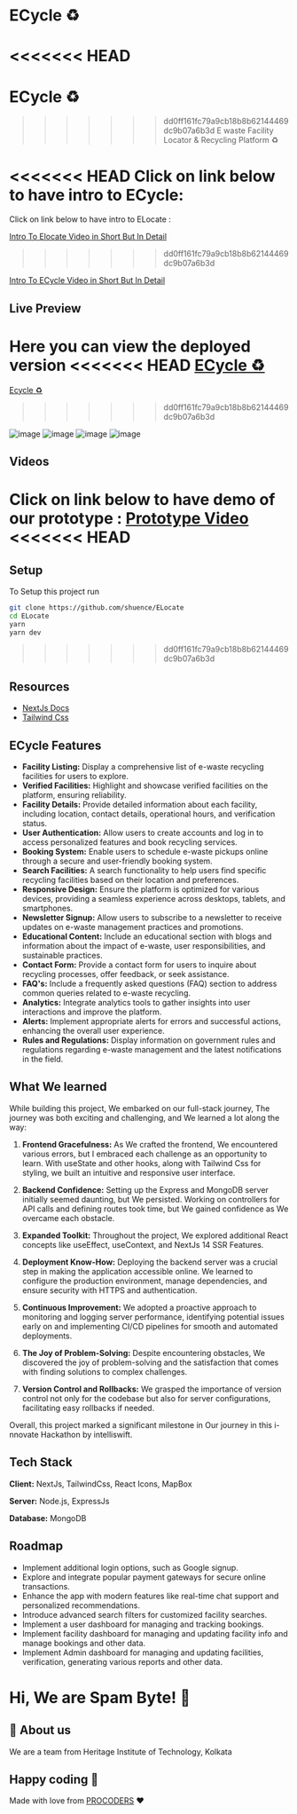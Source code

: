 # ECycle ♻️

<<<<<<< HEAD
=======
# ECycle ♻️
>>>>>>> dd0ff161fc79a9cb18b8b62144469dc9b07a6b3d
E waste Facility Locator & Recycling Platform ♻️


<<<<<<< HEAD
Click on link below to have intro to ECycle:
=======
Click on link below to have intro to ELocate :

[Intro To Elocate Video in Short But In Detail]()
>>>>>>> dd0ff161fc79a9cb18b8b62144469dc9b07a6b3d

[Intro To ECycle Video in Short But In Detail](https://youtu.be/rEyCnsLWbJU)

## Live Preview

Here you can view the deployed version
<<<<<<< HEAD
[ECycle ♻️]()
=======
[Ecycle ♻️](https://e-cycle-front-end.vercel.app/)
>>>>>>> dd0ff161fc79a9cb18b8b62144469dc9b07a6b3d

![image](https://github.com/shuence/ELocate/assets/65482186/02809587-82e8-4633-a53e-74e7f74654b4)
![image](https://github.com/shuence/ELocate/assets/65482186/a4fae975-b9c3-4753-b1d8-ebb0fef7b64f)
![image](https://github.com/shuence/ELocate/assets/65482186/930b1433-3d1b-4a32-a3c5-5f7f75ebbabc)
![image](https://github.com/shuence/ELocate/assets/65482186/b48752ab-dc1e-48ea-9f83-5a7d47d50ccf)

## Videos

Click on link below to have demo of our prototype :
[Prototype Video]()
<<<<<<< HEAD
=======

## Setup

To Setup this project run

```bash
git clone https://github.com/shuence/ELocate
cd ELocate
yarn
yarn dev
```
>>>>>>> dd0ff161fc79a9cb18b8b62144469dc9b07a6b3d

## Resources

- [NextJs Docs](https://nextjs.org/docs)
- [Tailwind Css](https://tailwindcss.com/docs/)

## ECycle Features

- **Facility Listing:** Display a comprehensive list of e-waste recycling facilities for users to explore.
- **Verified Facilities:** Highlight and showcase verified facilities on the platform, ensuring reliability.
- **Facility Details:** Provide detailed information about each facility, including location, contact details, operational hours, and verification status.
- **User Authentication:** Allow users to create accounts and log in to access personalized features and book recycling services.
- **Booking System:** Enable users to schedule e-waste pickups online through a secure and user-friendly booking system.
- **Search Facilities:** A search functionality to help users find specific recycling facilities based on their location and preferences.
- **Responsive Design:** Ensure the platform is optimized for various devices, providing a seamless experience across desktops, tablets, and smartphones.
- **Newsletter Signup:** Allow users to subscribe to a newsletter to receive updates on e-waste management practices and promotions.
- **Educational Content:** Include an educational section with blogs and information about the impact of e-waste, user responsibilities, and sustainable practices.
- **Contact Form:** Provide a contact form for users to inquire about recycling processes, offer feedback, or seek assistance.
- **FAQ's:** Include a frequently asked questions (FAQ) section to address common queries related to e-waste recycling.
- **Analytics:** Integrate analytics tools to gather insights into user interactions and improve the platform.
- **Alerts:** Implement appropriate alerts for errors and successful actions, enhancing the overall user experience.
- **Rules and Regulations:** Display information on government rules and regulations regarding e-waste management and the latest notifications in the field.

## What We learned

While building this project, We embarked on our full-stack journey, The journey was both exciting and challenging, and We learned a lot along the way:

1. **Frontend Gracefulness:** As We crafted the frontend, We encountered various errors, but I embraced each challenge as an opportunity to learn. With useState and other hooks, along with Tailwind Css for styling, we built an intuitive and responsive user interface.

2. **Backend Confidence:** Setting up the Express and MongoDB server initially seemed daunting, but We persisted. Working on controllers for API calls and defining routes took time, but We gained confidence as We overcame each obstacle.

3. **Expanded Toolkit:** Throughout the project, We explored additional React concepts like useEffect, useContext, and NextJs 14 SSR Features.

4. **Deployment Know-How:** Deploying the backend server was a crucial step in making the application accessible online. We learned to configure the production environment, manage dependencies, and ensure security with HTTPS and authentication.

5. **Continuous Improvement:** We adopted a proactive approach to monitoring and logging server performance, identifying potential issues early on and implementing CI/CD pipelines for smooth and automated deployments.

6. **The Joy of Problem-Solving:** Despite encountering obstacles, We discovered the joy of problem-solving and the satisfaction that comes with finding solutions to complex challenges.

7. **Version Control and Rollbacks:** We grasped the importance of version control not only for the codebase but also for server configurations, facilitating easy rollbacks if needed.

Overall, this project marked a significant milestone in Our journey in this i-nnovate Hackathon
by intelliswift.

## Tech Stack

**Client:** NextJs, TailwindCss, React Icons, MapBox

**Server:** Node.js, ExpressJs

**Database:** MongoDB

## Roadmap

- Implement additional login options, such as Google signup.
- Explore and integrate popular payment gateways for secure online transactions.
- Enhance the app with modern features like real-time chat support and personalized recommendations.
- Introduce advanced search filters for customized facility searches.
- Implement a user dashboard for managing and tracking bookings.
- Implement facility dashboard for managing and updating facility info and manage bookings and other data.
- Implement Admin dashboard for managing and updating facilities, verification, generating various reports and other data.

# Hi, We are Spam Byte! 👋

## 🚀 About us

We are a team from Heritage Institute of Technology, Kolkata

## Happy coding 💯

Made with love from [PROCODERS](https://e-cycle-front-end.vercel.app/) ❤️
